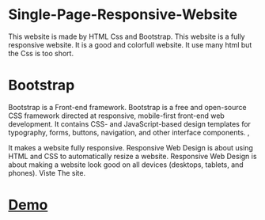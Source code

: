 # Single-Page-Responsive-Website

This website is made by HTML Css and Bootstrap. This website is a fully responsive website. It is a good and colorfull website. It use many html but the Css is too short. 
# Bootstrap 
Bootstrap is a Front-end framework. Bootstrap is a free and open-source CSS framework directed at responsive, mobile-first front-end web development. It contains CSS- and JavaScript-based design templates for typography, forms, buttons, navigation, and other interface components. ,</br>

It makes a website fully responsive. Responsive Web Design is about using HTML and CSS to automatically resize a website. Responsive Web Design is about making a website look good on all devices (desktops, tablets, and phones). Viste The site. </br>

# <a href="https://towkerjoy.github.io/single-page-responsive-website/" target="_blank" >Demo</a>
